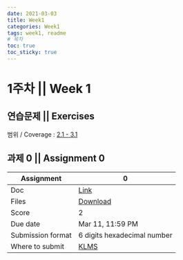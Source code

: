 ```yaml
---
date: 2021-03-03
title: Week1
categories: Week1
tags: week1, readme
# 목차
toc: true  
toc_sticky: true 
---
```


# 1주차 || Week 1

## 연습문제 || Exercises

범위 / Coverage : [2.1 - 3.1](exercises/section2.md)

## 과제 0 || Assignment 0
Assignment | 0
---|---
Doc | [Link](assignment0/assign0.md)
Files | [Download](<https://klms.kaist.ac.kr/mod/assign/view.php?id=504290>)
Score | 2
Due date | Mar 11, 11:59 PM
Submission format | 6 digits hexadecimal number
Where to submit | [KLMS](<https://klms.kaist.ac.kr/mod/assign/view.php?id=504290>)